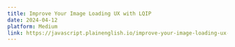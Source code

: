 ```yaml
---
title: Improve Your Image Loading UX with LQIP
date: 2024-04-12
platform: Medium
link: https://javascript.plainenglish.io/improve-your-image-loading-ux-with-lqip-212c62652a50?sk=a61cd7de3d46041a5af9d22df4c2a891
---
```


